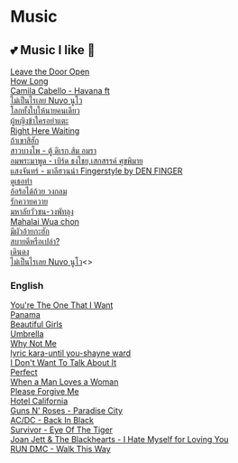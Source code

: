 # Music
## 💕 Music I like 🌸<br> 
[Leave the Door Open](https://www.youtube.com/watch?v=adLGHcj_fmA)<br>
[How Long](https://www.youtube.com/watch?v=CwfoyVa980U)<br>
[Camila Cabello - Havana ft](https://www.youtube.com/watch?v=BQ0mxQXmLsk)<br>
[ไม่เป็นไรเลย Nuvo นูโว](https://www.youtube.com/watch?v=EQfhd5RBrAY)<br>
[โลกทั้งใบให้นายคนเดียว](https://www.youtube.com/watch?v=0Rk3FfHw6QE)<br>
[ผู้หญิงข้าใครอย่าแตะ](https://www.youtube.com/watch?v=MttDhX7n9IQ)<br>
[Right Here Waiting](https://www.youtube.com/watch?v=y2zeudxXjuU)<br>
[ถ้าเขาสิฮัก](https://www.youtube.com/watch?v=e7Zip5_auIw)<br>
[สาวบางโพ - ตู้ ดิเรก,ส้ม อมรา](https://www.youtube.com/watch?v=jbVH4-JKSfM)<br>
[อมพระมาพูด - เบิร์ด ธงไชย,เสกสรรค์ ศุขพิมาย](https://www.youtube.com/watch?v=pYjPGBHM9Bw)<br>
[แสงจันทร์ - มาลีฮวนน่า Fingerstyle by DEN FINGER](https://www.youtube.com/watch?v=1yVt0rB3K3I)<br>
[ดูเธอทำ](https://www.youtube.com/watch?v=Dmhg_zFMvIY&list=RD5kTa3EFX7lQ&index=15)<br>
[อ้อร้อได้ถ้วย วงกลม](https://www.youtube.com/watch?v=5kTa3EFX7lQ&list=RD5kTa3EFX7lQ&start_radio=1)<br>
[รักควายควาย](https://www.youtube.com/watch?v=45c2yaZesCA&list=RD5kTa3EFX7lQ&index=23)<br>
[มหาลัยวัวชน-วงพัทลุง](https://www.youtube.com/watch?v=O4LPMp1qTSg)<br>
[Mahalai Wua chon](https://www.youtube.com/watch?v=vwOOqIow6dM)<br>
[มีผัวอ้ายกะฮัก](https://www.youtube.com/watch?v=UDnGdoO1mPw)<br>
[สบายดีหรือเปล่า?](https://www.youtube.com/watch?v=CpyPFfWYm5o)<br>
[เดินดง](https://www.youtube.com/watch?v=U1YvRG45eS4)<br>
[ไม่เป็นไรเลย Nuvo นูโว](https://www.youtube.com/watch?v=EQfhd5RBrAY)<>

### English 
[You're The One That I Want](https://www.youtube.com/watch?v=7oKPYe53h78)<br>
[Panama](https://www.youtube.com/watch?v=tMmMTdc7RE0)<br>
[Beautiful Girls](https://www.youtube.com/watch?v=MrTz5xjmso4)<br>
[Umbrella](https://www.youtube.com/watch?v=CvBfHwUxHIk)<br>
[Why Not Me](https://www.youtube.com/watch?v=sGkQxFEi6AU)<br>
[lyric kara-until you-shayne ward](https://www.youtube.com/watch?v=7-HM5jdSfqg)<br>
[I Don't Want To Talk About It](https://www.youtube.com/watch?v=w46bWxS9IjY)<br>
[Perfect](https://www.youtube.com/watch?v=2Vv-BfVoq4g&list=RDJGwWNGJdvx8&index=2)<br>
[When a Man Loves a Woman](https://www.youtube.com/watch?v=MUuNDb-nm5M)<br>
[Please Forgive Me](https://www.youtube.com/watch?v=9EHAo6rEuas)<br>
[Hotel California](https://www.youtube.com/watch?v=EBwKMzoprvE)<br>
[Guns N' Roses - Paradise City](https://www.youtube.com/watch?v=Rbm6GXllBiw&list=PLkjTTfaqDiFK86qfQMEXKlk4IUqbBCJhg&index=4)<br>
[AC/DC - Back In Black](https://www.youtube.com/watch?v=pAgnJDJN4VA)<br>
[Survivor - Eye Of The Tiger](https://www.youtube.com/watch?v=btPJPFnesV4)<br>
[Joan Jett & The Blackhearts - I Hate Myself for Loving You](https://www.youtube.com/watch?v=bpNw7jYkbVc)<br>
[RUN DMC - Walk This Way](https://www.youtube.com/watch?v=4B_UYYPb-Gk)<br>
